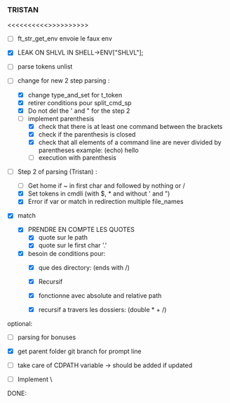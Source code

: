 
### TRISTAN
<<<<<<<<<<<IMPORTANT>>>>>>>>>>>
- [ ] ft_str_get_env envoie le faux env
- [x] LEAK ON SHLVL IN SHELL->ENV["SHLVL"];


- [ ] parse tokens unlist

- [ ] change for new 2 step parsing :
  - [x] change type_and_set for t_token
  - [x] retirer conditions pour split_cmd_sp
  - [x] Do not del the ' and " for the step 2
  - [ ] implement parenthesis
    - [x] check that there is at least one command between the brackets
    - [x] check if the parenthesis is closed
    - [x] check that all elements of a command line are never divided by parentheses example: (echo) hello
    - [ ] execution with parenthesis

- [ ] Step 2 of parsing (Tristan) :
  - [ ] Get home if ~ in first char and followed by nothing or /
  - [x] Set tokens in cmdli (with $, * and without ' and ")
  - [x] Error if var or match in redirection multiple file_names

- [x] match
  - [x] PRENDRE EN COMPTE LES QUOTES
    - [x] quote sur le path
    - [x] quote sur le first char '.'
  - [x] besoin de conditions pour:
    - [x] que des directory: (ends with /)
    - [x] Recursif
    - [x] fonctionne avec absolute and relative path
    - [x] recursif a travers les dossiers: (double * + /)


optional:
- [ ] parsing for bonuses
- [x] get parent folder git branch for prompt line
- [ ] take care of CDPATH variable -> should be added if updated
- [ ] Implement \


DONE: